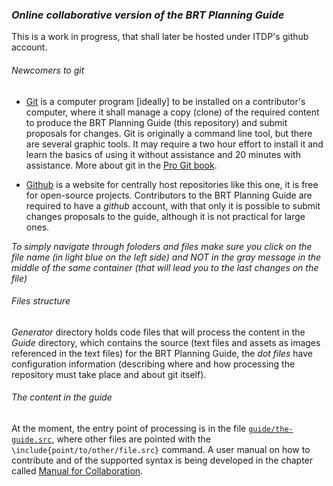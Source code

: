 ### _Online collaborative version of the BRT Planning Guide_

This is a work in progress, that shall later be hosted under ITDP's github account.

###### Newcomers to git

- [Git](https://en.wikipedia.org/wiki/Git_%28software%29) is a computer program [ideally] to be installed on a contributor's computer, where it shall manage a copy (clone) of the required content to produce the BRT Planning Guide (this repository) and submit proposals for changes. Git is originally a command line tool, but there are several graphic tools. It may require a two hour effort to install it and learn the basics of using it without assistance and 20 minutes with assistance. More about git in the [Pro Git book](https://git-scm.com/book/en/v2).

- [Github](github.com) is a website for centrally host repositories like this one, it is free for open-source projects. Contributors to the BRT Planning Guide are required to have a *github* account, with that only it is possible to submit changes proposals to the guide, although it is not practical for large ones.

_To simply navigate through foloders and files make sure you click on the file name (in light blue on the left side) and *NOT* in the gray message in the middle of the same container (that will lead you to the last changes on the file)_

###### Files structure

*Generator* directory holds code files that will process the content in the *Guide* directory, which contains the source (text files and assets as images referenced in the text files) for the BRT Planning Guide, the *dot files* have configuration information (describing where and how processing the repository must take place and about git itself).

###### The content in the guide 

At the moment, the entry point of processing is in the file [`guide/the-guide.src`](guide/the-guide.src), where other files are pointed with the `\include{point/to/other/file.src}` command. A user manual on how to contribute and of the supported syntax is being developed in the chapter called [Manual for Collaboration](https://brt.robrt.io/branch/development/guide/manual-to-collaboration/).

